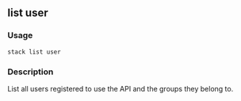 ## list user

### Usage

`stack list user`

### Description

List all users registered to use the API
	and the groups they belong to.


